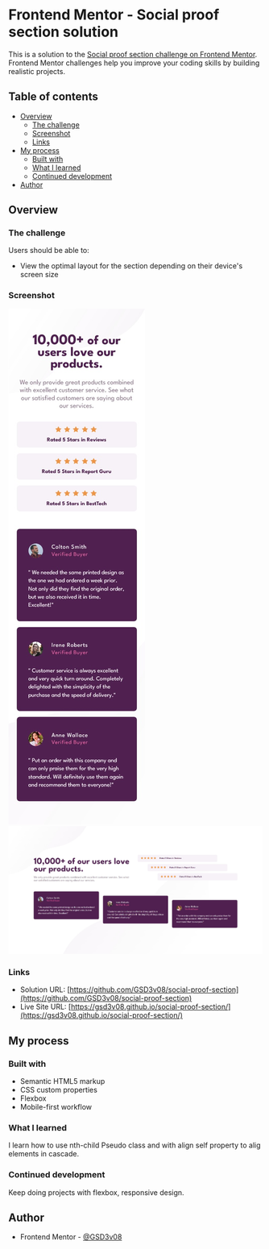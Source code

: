 # Frontend Mentor - Social proof section solution

This is a solution to the [Social proof section challenge on Frontend Mentor](https://www.frontendmentor.io/challenges/social-proof-section-6e0qTv_bA). Frontend Mentor challenges help you improve your coding skills by building realistic projects. 

## Table of contents

- [Overview](#overview)
  - [The challenge](#the-challenge)
  - [Screenshot](#screenshot)
  - [Links](#links)
- [My process](#my-process)
  - [Built with](#built-with)
  - [What I learned](#what-i-learned)
  - [Continued development](#continued-development)
- [Author](#author)



## Overview

### The challenge

Users should be able to:

- View the optimal layout for the section depending on their device's screen size

### Screenshot

![](./screenshot-mobile.jpg)
![](./screenshot-desktop.jpg)


### Links

- Solution URL: [https://github.com/GSD3v08/social-proof-section](https://github.com/GSD3v08/social-proof-section)
- Live Site URL: [https://gsd3v08.github.io/social-proof-section/](https://gsd3v08.github.io/social-proof-section/)

## My process

### Built with

- Semantic HTML5 markup
- CSS custom properties
- Flexbox
- Mobile-first workflow


### What I learned

I learn how to use nth-child Pseudo class and with align self property to alig elements in cascade.


### Continued development

Keep doing projects with flexbox, responsive design.


## Author

- Frontend Mentor - [@GSD3v08](https://www.frontendmentor.io/profile/GSD3v08)



